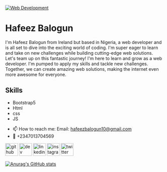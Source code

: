[![Web Development ](https://pbs.twimg.com/profile_banners/1515080526276796418/1697977865/600x200)](https://github.com/zeefah10/zeefah10/blob/main/hafeez%20balogun.png)

# Hafeez Balogun

I'm Hafeez Balogun from Ireland but based in Nigeria, a web developer and is all set to dive into the exciting world of coding. I'm super eager to learn and take on new challenges while building cutting-edge web solutions. Let's team up on this fantastic journey! I'm here to learn and grow as a web developer. I'm pumped to apply my skills and tackle new challenges. Together, we can create amazing web solutions, making the internet even more awesome for everyone.

## Skills
* Bootstrap5
* Html
* css
* JS

- 📫 How to reach me: Email: hafeezbalogun10@gmail.com
- 📱 +2347013704569


[<img src='https://cdn.jsdelivr.net/npm/simple-icons@3.0.1/icons/github.svg' alt='github' height='40'>](https://github.com/zeefah10)  [<img src='https://cdn.jsdelivr.net/npm/simple-icons@3.0.1/icons/dev-dot-to.svg' alt='dev' height='40'>](https://dev.to/zeefah10)  [<img src='https://cdn.jsdelivr.net/npm/simple-icons@3.0.1/icons/linkedin.svg' alt='linkedin' height='40'>](https://www.linkedin.com/in/Hafeez-Balogun/)  [<img src='https://cdn.jsdelivr.net/npm/simple-icons@3.0.1/icons/instagram.svg' alt='instagram' height='40'>](https://www.instagram.com/zeefah_balo/)  [<img src='https://cdn.jsdelivr.net/npm/simple-icons@3.0.1/icons/twitter.svg' alt='twitter' height='40'>](https://twitter.com/Zeefah_bal)  



[![Anurag's GitHub stats](https://github-readme-stats.vercel.app/api?username=zeefah10)](https://github.com/anuraghazra/github-readme-stats)
